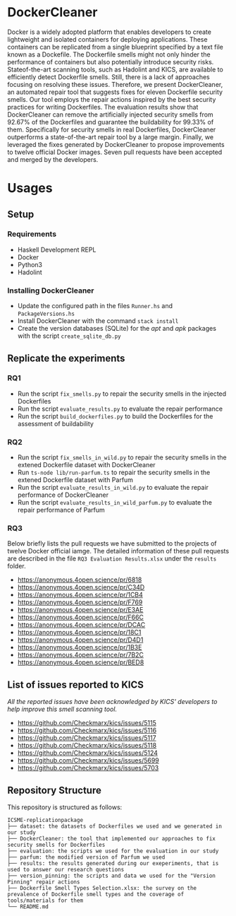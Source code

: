 # DockerCleaner
Docker is a widely adopted platform that enables developers to create lightweight and isolated containers for deploying applications. These containers can be replicated from a single blueprint specified by a text file known as a Dockefile. The Dockerfile smells might not only hinder the performance of containers but also potentially introduce security risks. Stateof-the-art scanning tools, such as Hadolint and KICS, are available to efficiently detect Dockerfile smells. Still, there is a lack of approaches focusing on resolving these issues. Therefore, we present DockerCleaner, an automated repair tool that suggests fixes for eleven Dockerfile security smells. Our tool employs the repair actions inspired by the best security practices for writing Dockerfiles. The evaluation results show that DockerCleaner can remove the artificially injected security smells from 92.67% of the Dockerfiles and guarantee the buildability for 99.33% of them. Specifically for security smells in real Dockerfiles, DockerCleaner outperforms a state-of-the-art repair tool by a large margin. Finally, we leveraged the fixes generated by DockerCleaner to propose improvements to twelve official Docker images. Seven pull requests have been accepted and merged by the developers.

# Usages
## Setup
### Requirements
* Haskell Development REPL
* Docker
* Python3
* Hadolint

### Installing DockerCleaner
* Update the configured path in the files `Runner.hs` and `PackageVersions.hs`
* Install DockerCleaner with the command `stack install`
* Create the version databases (SQLite) for the *apt* and *apk* packages with the script `create_sqlite_db.py`

## Replicate the experiments
### RQ1
* Run the script `fix_smells.py` to repair the security smells in the injected Dockerfiles
* Run the script `evaluate_results.py` to evaluate the repair performance
* Run the script `build_dockerfiles.py` to build the Dockerfiles for the assessment of buildability

### RQ2
* Run the script `fix_smells_in_wild.py` to repair the security smells in the extened Dockerfile dataset with DockerCleaner
* Run `ts-node lib/run-parfum.ts` to repair the security smells in the extened Dockerfile dataset with Parfum
* Run the script `evaluate_results_in_wild.py` to evaluate the repair performance of DockerCleaner
* Run the script `evaluate_results_in_wild_parfum.py` to evaluate the repair performance of Parfum

### RQ3
Below briefly lists the pull requests we have submitted to the projects of twelve Docker official iamge. The detailed information of these pull requests are described in the file `RQ3 Evaluation Results.xlsx` under the `results` folder.

* https://anonymous.4open.science/pr/6818
* https://anonymous.4open.science/pr/C34D
* https://anonymous.4open.science/pr/1CB4
* https://anonymous.4open.science/pr/F769
* https://anonymous.4open.science/pr/E3AE
* https://anonymous.4open.science/pr/F66C
* https://anonymous.4open.science/pr/DCAC
* https://anonymous.4open.science/pr/18C1
* https://anonymous.4open.science/pr/D4D1
* https://anonymous.4open.science/pr/1B3E
* https://anonymous.4open.science/pr/7B2C
* https://anonymous.4open.science/pr/BED8

## List of issues reported to KICS
*All the reported issues have been acknowledged by KICS' developers to help improve this smell scanning tool.*
* https://github.com/Checkmarx/kics/issues/5115
* https://github.com/Checkmarx/kics/issues/5116
* https://github.com/Checkmarx/kics/issues/5117
* https://github.com/Checkmarx/kics/issues/5118
* https://github.com/Checkmarx/kics/issues/5124
* https://github.com/Checkmarx/kics/issues/5699
* https://github.com/Checkmarx/kics/issues/5703

## Repository Structure
This repository is structured as follows:
```
ICSME-replicationpackage
├── dataset: the datasets of Dockerfiles we used and we generated in our study
├── DockerCleaner: the tool that implemented our approaches to fix security smells for Dockerfiles
├── evaluation: the scripts we used for the evaluation in our study
├── parfum: the modified version of Parfum we used
├── results: the results generated during our exeperiments, that is used to answer our research questions
├── version_pinning: the scripts and data we used for the "Version Pinning" repair actions
├── Dockerfile Smell Types Selection.xlsx: the survey on the prevalence of Dockerfile smell types and the coverage of tools/materials for them
└── README.md
```